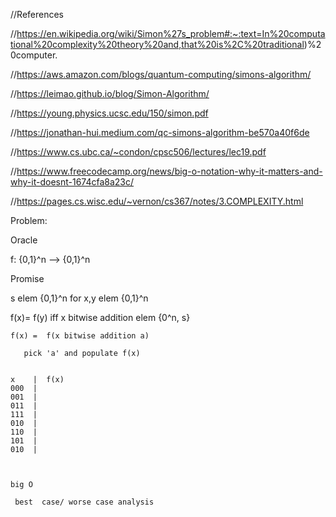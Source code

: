  //References
 
 //https://en.wikipedia.org/wiki/Simon%27s_problem#:~:text=In%20computational%20complexity%20theory%20and,that%20is%2C%20traditional)%20computer.

 //https://aws.amazon.com/blogs/quantum-computing/simons-algorithm/

 //https://leimao.github.io/blog/Simon-Algorithm/

 //https://young.physics.ucsc.edu/150/simon.pdf

 //https://jonathan-hui.medium.com/qc-simons-algorithm-be570a40f6de

 //https://www.cs.ubc.ca/~condon/cpsc506/lectures/lec19.pdf

 //https://www.freecodecamp.org/news/big-o-notation-why-it-matters-and-why-it-doesnt-1674cfa8a23c/

 //https://pages.cs.wisc.edu/~vernon/cs367/notes/3.COMPLEXITY.html
 
 Problem:
 
 Oracle 

 f: {0,1}^n --> {0,1}^n

 Promise 

 s elem {0,1}^n  for  x,y  elem {0,1}^n

 f(x)= f(y)  iff x bitwise addition elem {0^n, s}
     
    f(x) =  f(x bitwise addition a)

       pick 'a' and populate f(x)


    x    |  f(x)
    000  |
    001  |
    011  |
    111  |
    010  |
    110  |
    101  |
    010  |
   


    big O 

     best  case/ worse case analysis

   